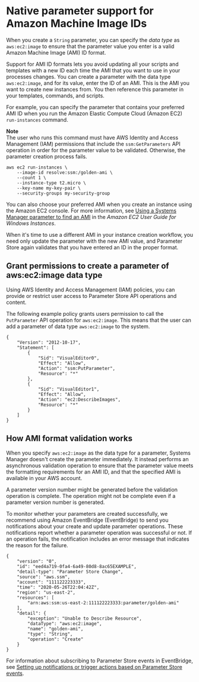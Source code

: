 # Native parameter support for Amazon Machine Image IDs<a name="parameter-store-ec2-aliases"></a>

When you create a `String` parameter, you can specify the *data type* as `aws:ec2:image` to ensure that the parameter value you enter is a valid Amazon Machine Image \(AMI\) ID format\. 

Support for AMI ID formats lets you avoid updating all your scripts and templates with a new ID each time the AMI that you want to use in your processes changes\. You can create a parameter with the data type `aws:ec2:image`, and for its value, enter the ID of an AMI\. This is the AMI you want to create new instances from\. You then reference this parameter in your templates, commands, and scripts\. 

For example, you can specify the parameter that contains your preferred AMI ID when you run the Amazon Elastic Compute Cloud \(Amazon EC2\) `run-instances` command\.

**Note**  
The user who runs this command must have AWS Identity and Access Management \(IAM\) permissions that include the `ssm:GetParameters` API operation in order for the parameter value to be validated\. Otherwise, the parameter creation process fails\.

```
aws ec2 run-instances \
    --image-id resolve:ssm:/golden-ami \
    --count 1 \
    --instance-type t2.micro \
    --key-name my-key-pair \
    --security-groups my-security-group
```

You can also choose your preferred AMI when you create an instance using the Amazon EC2 console\. For more information, see [Using a Systems Manager parameter to find an AMI](https://docs.aws.amazon.com/AWSEC2/latest/WindowsGuide/finding-an-ami.html#using-systems-manager-parameter-to-find-AMI) in the *Amazon EC2 User Guide for Windows Instances*\.

When it's time to use a different AMI in your instance creation workflow, you need only update the parameter with the new AMI value, and Parameter Store again validates that you have entered an ID in the proper format\.

## Grant permissions to create a parameter of aws:ec2:image data type<a name="parameter-store-ec2-iam"></a>

Using AWS Identity and Access Management \(IAM\) policies, you can provide or restrict user access to Parameter Store API operations and content\.

The following example policy grants users permission to call the `PutParameter` API operation for `aws:ec2:image`\. This means that the user can add a parameter of data type `aws:ec2:image` to the system\. 

```
{
    "Version": "2012-10-17",
    "Statement": [
        {
            "Sid": "VisualEditor0",
            "Effect": "Allow",
            "Action": "ssm:PutParameter",
            "Resource": "*"
        },
        {
            "Sid": "VisualEditor1",
            "Effect": "Allow",
            "Action": "ec2:DescribeImages",
            "Resource": "*"
        }
    ]
}
```

## How AMI format validation works<a name="parameter-ami-validation"></a>

When you specify `aws:ec2:image` as the data type for a parameter, Systems Manager doesn't create the parameter immediately\. It instead performs an asynchronous validation operation to ensure that the parameter value meets the formatting requirements for an AMI ID, and that the specified AMI is available in your AWS account\.

A parameter version number might be generated before the validation operation is complete\. The operation might not be complete even if a parameter version number is generated\. 

To monitor whether your parameters are created successfully, we recommend using Amazon EventBridge \(EventBridge\) to send you notifications about your create and update parameter operations\. These notifications report whether a parameter operation was successful or not\. If an operation fails, the notification includes an error message that indicates the reason for the failure\. 

```
{
    "version": "0",
    "id": "eed4a719-0fa4-6a49-80d8-8ac65EXAMPLE",
    "detail-type": "Parameter Store Change",
    "source": "aws.ssm",
    "account": "111122223333",
    "time": "2020-05-26T22:04:42Z",
    "region": "us-east-2",
    "resources": [
        "arn:aws:ssm:us-east-2:111122223333:parameter/golden-ami"
    ],
    "detail": {
        "exception": "Unable to Describe Resource",
        "dataType": "aws:ec2:image",
        "name": "golden-ami",
        "type": "String",
        "operation": "Create"
    }
}
```

For information about subscribing to Parameter Store events in EventBridge, see [Setting up notifications or trigger actions based on Parameter Store events](sysman-paramstore-cwe.md)\.